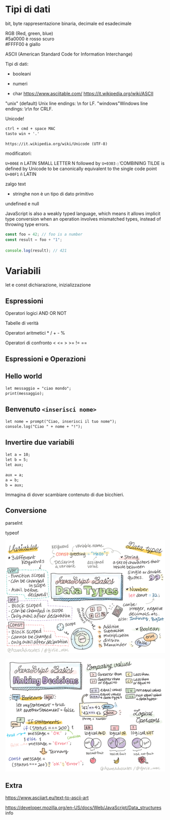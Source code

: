 # Tipi di dati

bit, byte rappresentazione binaria, decimale ed esadecimale

RGB (Red, green, blue)  
#5a0000 è rosso scuro   
#FFFF00 è giallo  

ASCII (American Standard Code for Information Interchange)

Tipi di dati:

- booleani 
- numeri

- char 
    https://www.asciitable.com/
    https://it.wikipedia.org/wiki/ASCII

"unix" (default) Unix line endings: \n for LF.
"windows"Windows line endings: \r\n for CRLF.


Unicode!

    ctrl + cmd + space MAC
    tasto win + '.'

    https://it.wikipedia.org/wiki/Unicode (UTF-8)

modificatori:

`U+006E` n LATIN SMALL LETTER N followed by `U+0303` `◌̃` COMBINING TILDE is defined by Unicode to be canonically equivalent to the single code point `U+00F1` `ñ` LATIN

zalgo text

- stringhe
  non è un tipo di dato primitivo

undefined e null

JavaScript is also a weakly typed language, which means it allows implicit type conversion when an operation involves mismatched types, instead of throwing type errors.

```js
const foo = 42; // foo is a number
const result = foo + "1"; 

console.log(result); // 421
```

# Variabili

let e const
dichiarazione, inizializzazione

## Espressioni
Operatori logici AND OR NOT

Tabelle di verità

Operatori aritmetici * / + - %

Operatori di confronto < <= > >= != ==

## Espressioni e Operazioni

## Hello world

```
let messaggio = "ciao mondo";
print(messaggio);
```
## Benvenuto `<inserisci nome>`

```
let nome = prompt("Ciao, inserisci il tuo nome");
console.log("Ciao " + nome + "!");
```
## Invertire due variabili

```
let a = 10;
let b = 5;
let aux;

aux = a;
a = b;
b = aux;
```

Immagina di dover scambiare contenuto di due bicchieri.

## Conversione

parseInt

typeof

![js tipi dati](/img/webdev101-js-datatypes.png)

![js logica](/img/webdev101-js-decisions.png)


## Extra

https://www.asciiart.eu/text-to-ascii-art

https://developer.mozilla.org/en-US/docs/Web/JavaScript/Data_structures info